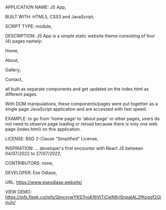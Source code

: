 APPLICATION NAME: JS App,

BUILT WITH: HTML5, CSS3 and JavaScript,

SCRIPT TYPE: module,

DESCRIPTION: JS App is a simple static website theme consisting of four (4) pages namely:

Home,

About,

Gallery,

Contact,

all built as separate components and get updated on the index.html as different pages.

With DOM manipulations, these components/pages were put together as a single page JavaScript application and are accessed with fast speed.

EXAMPLE: to go from 'home page' to 'about page' or other pages, users do not need to observe page loading or reload because there is only one web page (index.html) on this application.

LICENSE: BSD 2-Clause "Simplified" License,

INSPIRATION: ... developer's first encounter with React JS between 04/07/2022 to 27/07/2022,

CONTRIBUTORS: none,

DEVELOPER: Ese Odiase,

URL: https://www.eseodiase.website/

VIEW DEMO: https://ipfs.fleek.co/ipfs/QmcxywYKS7noA16VtTiCjeN6rjSnpatAL2fKoggf2QjmJn/
